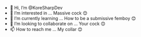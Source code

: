 - 👋 Hi, I’m @KoreSharpDev
- 👀 I’m interested in ... Massive cock 😊
- 🌱 I’m currently learning ... How to be a submissive femboy 😊
- 💞️ I’m looking to collaborate on ... Your cock 😊
- 📫 How to reach me ... My collar 😊

<!---
KoreSharpDev/KoreSharpDev is a ✨ special ✨ repository because its `README.md` (this file) appears on your GitHub profile.
You can click the Preview link to take a look at your changes.
--->
